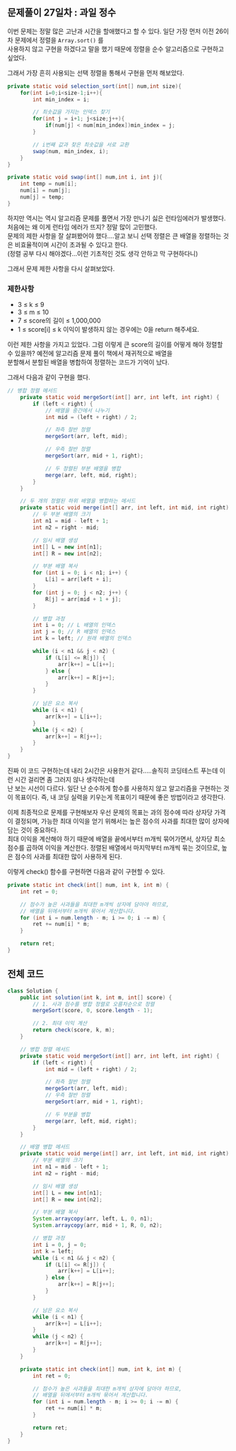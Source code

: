 ## 문제풀이 27일차 : 과일 정수
이번 문제는 정말 많은 고난과 시간을 할애했다고 할 수 있다. 일단 가장 먼저 이전 26이차 문제에서 정렬을 `Array.sort()` 를  
사용하지 않고 구현을 하겠다고 말을 했기 때문에 정렬을 순수 알고리즘으로 구현하고 싶었다.

그래서 가장 흔히 사용되는 선택 정렬을 통해서 구현을 먼저 해보았다.

```java
private static void selection_sort(int[] num,int size){
    for(int i=0;i<size-1;i++){
        int min_index = i;

        // 최솟값을 가지는 인덱스 찾기
        for(int j = i+1; j<size;j++){
            if(num[j] < num[min_index])min_index = j;
        }

        // i번째 값과 찾은 최솟값을 서로 교환
        swap(num, min_index, i);
    }
}

private static void swap(int[] num,int i, int j){
    int temp = num[i];
    num[i] = num[j];
    num[j] = temp;
}
```

하지만 역시는 역시 알고리즘 문제를 풀면서 가장 만나기 싫은 런타임에러가 발생했다. 처음에는 왜 이게 런타임 에러가 뜨지? 정말 많이 고민했다.  
문제의 제한 사항을 잘 살펴봤어야 했다....알고 보니 선택 정렬은 큰 배열을 정렬하는 것은 비효율적이며 시간이 초과될 수 있다고 한다.  
(정렬 공부 다시 해야겠다...이런 기초적인 것도 생각 안하고 막 구현하다니)

그래서 문제 제한 사항을 다시 살펴보았다.

### 제한사항
- 3 ≤ k ≤ 9
- 3 ≤ m ≤ 10
- 7 ≤ score의 길이 ≤ 1,000,000
- 1 ≤ score[i] ≤ k
이익이 발생하지 않는 경우에는 0을 return 해주세요.

이런 제한 사항을 가지고 있었다. 그럼 이렇게 큰 score의 길이를 어떻게 해야 정렬할 수 있을까? 예전에 알고리즘 문제 풀이 책에서 재귀적으로 배열을  
분할해서 분할된 배열을 병합하여 정렬하는 코드가 기억이 났다.

그래서 다음과 같이 구현을 했다.

```java
// 병합 정렬 메서드
    private static void mergeSort(int[] arr, int left, int right) {
        if (left < right) {
            // 배열을 중간에서 나누기
            int mid = (left + right) / 2;

            // 좌측 절반 정렬
            mergeSort(arr, left, mid);

            // 우측 절반 정렬
            mergeSort(arr, mid + 1, right);

            // 두 정렬된 부분 배열을 병합
            merge(arr, left, mid, right);
        }
    }

    // 두 개의 정렬된 하위 배열을 병합하는 메서드
    private static void merge(int[] arr, int left, int mid, int right) {
        // 두 부분 배열의 크기
        int n1 = mid - left + 1;
        int n2 = right - mid;

        // 임시 배열 생성
        int[] L = new int[n1];
        int[] R = new int[n2];

        // 부분 배열 복사
        for (int i = 0; i < n1; i++) {
            L[i] = arr[left + i];
        }
        for (int j = 0; j < n2; j++) {
            R[j] = arr[mid + 1 + j];
        }

        // 병합 과정
        int i = 0; // L 배열의 인덱스
        int j = 0; // R 배열의 인덱스
        int k = left; // 원래 배열의 인덱스

        while (i < n1 && j < n2) {
            if (L[i] <= R[j]) {
                arr[k++] = L[i++];
            } else {
                arr[k++] = R[j++];
            }
        }

        // 남은 요소 복사
        while (i < n1) {
            arr[k++] = L[i++];
        }
        while (j < n2) {
            arr[k++] = R[j++];
        }
    }
}
```

진짜 이 코드 구현하는데 내리 2시간은 사용한거 같다.....솔직히 코딩테스트 푸는데 이런 시간 걸리면 좀 그러지 않나 생각하는데  
난 보는 시선이 다르다. 일단 난 순수하게 함수를 사용하지 않고 알고리즘을 구현하는 것이 목표이다. 즉, 내 코딩 실력을 키우는게 목표이기 때문에 좋은 방법이라고 생각한다.

이제 최종적으로 문제를 구현해보자 우선 문제의 목표는 과의 점수에 따라 상자당 가격이 결정되며, 가능한 최대 이익을 얻기 위해서는 높은 점수의 사과를 최대한 많이 상자에 담는 것이 중요하다.  
최대 이익을 계산해야 하기 때문에 배열을 끝에서부터 m개씩 묶어가면서, 상자당 최소 점수를 곱하여 이익을 계산한다. 정렬된 배열에서 마지막부터 m개씩 묶는 것이므로, 높은 점수의 사과를 최대한 많이 사용하게 된다.

이렇게 check() 함수를 구현하면 다음과 같이 구현할 수 있다.

```java
private static int check(int[] num, int k, int m) {
    int ret = 0;

    // 점수가 높은 사과들을 최대한 m개씩 상자에 담아야 하므로,
    // 배열을 뒤에서부터 m개씩 묶어서 계산합니다.
    for (int i = num.length - m; i >= 0; i -= m) {
        ret += num[i] * m;
    }

    return ret;
}
```

## 전체 코드
```java
class Solution {
    public int solution(int k, int m, int[] score) {
        // 1. 사과 점수를 병합 정렬로 오름차순으로 정렬
        mergeSort(score, 0, score.length - 1);

        // 2. 최대 이익 계산
        return check(score, k, m);
    }

    // 병합 정렬 메서드
    private static void mergeSort(int[] arr, int left, int right) {
        if (left < right) {
            int mid = (left + right) / 2;

            // 좌측 절반 정렬
            mergeSort(arr, left, mid);
            // 우측 절반 정렬
            mergeSort(arr, mid + 1, right);

            // 두 부분을 병합
            merge(arr, left, mid, right);
        }
    }

    // 배열 병합 메서드
    private static void merge(int[] arr, int left, int mid, int right) {
        // 부분 배열의 크기
        int n1 = mid - left + 1;
        int n2 = right - mid;

        // 임시 배열 생성
        int[] L = new int[n1];
        int[] R = new int[n2];

        // 부분 배열 복사
        System.arraycopy(arr, left, L, 0, n1);
        System.arraycopy(arr, mid + 1, R, 0, n2);

        // 병합 과정
        int i = 0, j = 0;
        int k = left;
        while (i < n1 && j < n2) {
            if (L[i] <= R[j]) {
                arr[k++] = L[i++];
            } else {
                arr[k++] = R[j++];
            }
        }

        // 남은 요소 복사
        while (i < n1) {
            arr[k++] = L[i++];
        }
        while (j < n2) {
            arr[k++] = R[j++];
        }
    }

    private static int check(int[] num, int k, int m) {
        int ret = 0;

        // 점수가 높은 사과들을 최대한 m개씩 상자에 담아야 하므로,
        // 배열을 뒤에서부터 m개씩 묶어서 계산합니다.
        for (int i = num.length - m; i >= 0; i -= m) {
            ret += num[i] * m;
        }

        return ret;
    }
}
```